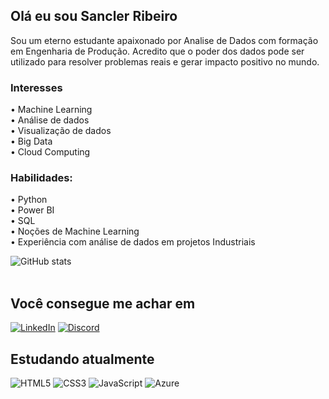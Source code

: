 ## Olá eu sou Sancler Ribeiro

Sou um eterno estudante apaixonado por Analise de Dados com formação em Engenharia de Produção. Acredito que o poder dos dados pode ser utilizado para resolver problemas reais e gerar impacto positivo no mundo.
 <br>

### Interesses

•	Machine Learning <br>
•	Análise de dados<br>
•	Visualização de dados<br>
•	Big Data<br>
•	Cloud Computing<br>

### Habilidades:

•	Python<br>
•	Power BI<br>
•	SQL<br>
•	Noções de Machine Learning<br>
•	Experiência com análise de dados em projetos Industriais<br>

![GitHub stats](https://github-readme-stats.vercel.app/api?username=sanclerribeiro&&show_icons=true&theme=dracula) <br><br>

## Você consegue me achar em
[![LinkedIn](https://img.shields.io/badge/linkedin-%230077B5.svg?style=Flat-square&logo=Linkedin&logoColor=white)](https://www.linkedin.com/in/sancler-luiz-ribeiro-562850146/)
[![Discord](https://img.shields.io/badge/discord-%235865F2.svg?style=Flat-square&logo=discord&logoColor=white)](https://discord.com/channels/@me/)
<!--[![Outlook](https://img.shields.io/badge/Email-0078D4?style=Flat-square&logo=microsoft-outlook&logoColor=white)](mailto:sanclerluiiz@hotmail.com.com)-->


## Estudando atualmente
![HTML5](https://img.shields.io/badge/html5-%23E34F26.svg?style=Flat-square&logo=html5&logoColor=white)
![CSS3](https://img.shields.io/badge/css3-%231572B6.svg?style=Flat-square&logo=css3&logoColor=white)
![JavaScript](https://img.shields.io/badge/javascript-%23323330.svg?style=Flat-square&logo=javascript&logoColor=%23F7DF1E)
![Azure](https://img.shields.io/badge/microsoft_azure-0089D6?style=Flat-square&logo=microsoft-azure&logoColor=white)
